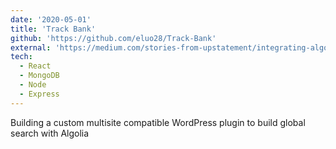 ```yaml
---
date: '2020-05-01'
title: 'Track Bank'
github: 'https://github.com/eluo28/Track-Bank'
external: 'https://medium.com/stories-from-upstatement/integrating-algolia-search-with-wordpress-multisite-e2dea3ed449c'
tech:
  - React
  - MongoDB
  - Node
  - Express
---
```


Building a custom multisite compatible WordPress plugin to build global search with Algolia
